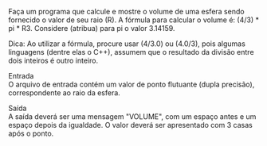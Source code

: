 Faça um programa que calcule e mostre o volume de uma esfera sendo fornecido o valor de seu raio (R). A fórmula para calcular o volume é: (4/3) * pi * R3. Considere (atribua) para pi o valor 3.14159.

Dica: Ao utilizar a fórmula, procure usar (4/3.0) ou (4.0/3), pois algumas linguagens (dentre elas o C++), assumem que o resultado da divisão entre dois inteiros é outro inteiro.

Entrada<br>
O arquivo de entrada contém um valor de ponto flutuante (dupla precisão), correspondente ao raio da esfera.

Saída<br>
A saída deverá ser uma mensagem "VOLUME", com um espaço antes e um espaço depois da igualdade. O valor deverá ser apresentado com 3 casas após o ponto.